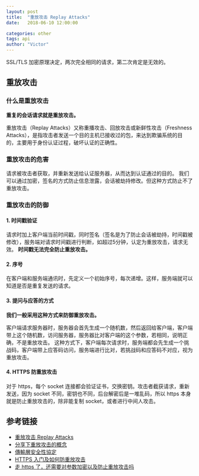```yaml
---
layout: post
title:  "重放攻击 Replay Attacks"
date:   2018-06-10 12:00:00

categories: other
tags: api
author: "Victor"
---
```


SSL/TLS 加密原理决定，两次完全相同的请求，第二次肯定是无效的。

## 重放攻击
### 什么是重放攻击

**重复的会话请求就是重放攻击。**

重放攻击（Replay Attacks）又称重播攻击、回放攻击或新鲜性攻击（Freshness Attacks），是指攻击者发送一个目的主机已接收过的包，来达到欺骗系统的目的，主要用于身份认证过程，破坏认证的正确性。

### 重放攻击的危害

请求被攻击者获取，并重新发送给认证服务器，从而达到认证通过的目的。
我们可以通过加密，签名的方式防止信息泄露，会话被劫持修改。但这种方式防止不了重放攻击。

### 重放攻击的防御
#### 1. 时间戳验证
请求时加上客户端当前时间戳，同时签名（签名是为了防止会话被劫持，时间戳被修改），服务端对请求时间戳进行判断，如超过5分钟，认定为重放攻击，请求无效。
**时间戳无法完全防止重放攻击。**

#### 2. 序号
在客户端和服务端通讯时，先定义一个初始序号，每次递增。这样，服务端就可以知道是否是重复发送的请求。

#### 3. 提问与应答的方式
**我们一般采用这种方式来防御重放攻击。**

客户端请求服务器时，服务器会首先生成一个随机数，然后返回给客户端，客户端带上这个随机数，访问服务器，服务器比对客户端的这个参数，若相同，说明正确，不是重放攻击。
这种方式下，客户端每次请求时，服务端都会先生成一个挑战码，客户端带上应答码访问，服务端进行比对，若挑战码和应答码不对应，视为重放攻击。

#### 4. HTTPS 防重放攻击
对于 https，每个 socket 连接都会验证证书，交换密钥。攻击者截获请求，重新发送，因为 socket 不同，密钥也不同，后台解密后是一堆乱码，所以 https 本身就是防止重放攻击的，除非能复制 socket，或者进行中间人攻击。

## 参考链接

* [重放攻击 Replay Attacks](https://www.cnblogs.com/shijingjing07/p/6123664.html)
* [分享下重放攻击的概念](https://cnodejs.org/topic/557c354d16839d2d539362b6)
* [傳輸層安全性協定](https://zh.wikipedia.org/wiki/%E5%82%B3%E8%BC%B8%E5%B1%A4%E5%AE%89%E5%85%A8%E6%80%A7%E5%8D%94%E5%AE%9A)
* [HTTPS 入门及如何防重放攻击](https://blog.csdn.net/wzhqazcscs/article/details/78270781)
* [走 https 了，还需要对参数加密以及防止重放攻击吗](https://www.oschina.net/question/1047640_2180952)
